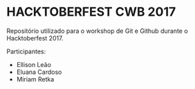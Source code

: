 HACKTOBERFEST CWB 2017
======================

Repositório utilizado para o workshop de Git e Github durante o Hacktoberfest 2017.

Participantes:

- Ellison Leão
- Eluana Cardoso
- Miriam Retka